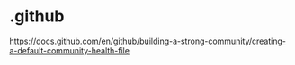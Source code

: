 # .github

https://docs.github.com/en/github/building-a-strong-community/creating-a-default-community-health-file